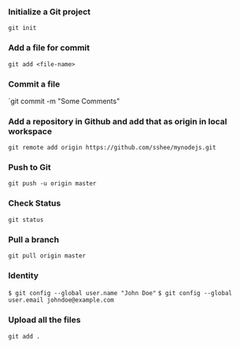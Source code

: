 ### Initialize a Git project
`git init`

### Add a file for commit
`git add <file-name>`

### Commit a file
`git commit -m "Some Comments"

### Add a repository in Github and add that as origin in local workspace
`git remote add origin https://github.com/sshee/mynodejs.git`

### Push to Git
`git push -u origin master`

### Check Status
`git status`

### Pull a branch
`git pull origin master`

### Identity
`$ git config --global user.name "John Doe"`
`$ git config --global user.email johndoe@example.com`

### Upload all the files
`git add .`
